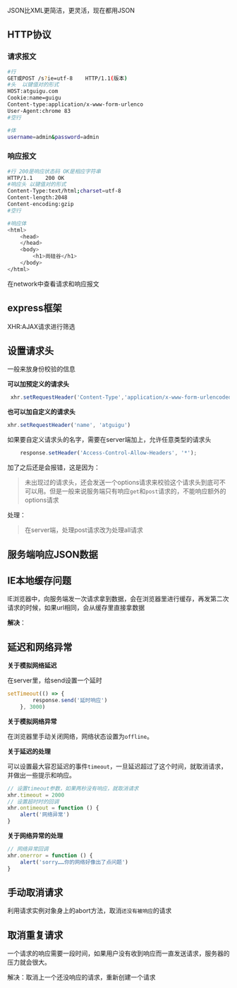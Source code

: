 JSON比XML更简洁，更灵活，现在都用JSON

## HTTP协议

### 请求报文

```bash
#行	
GET或POST /s?ie=utf-8	HTTP/1.1(版本)
#头 	以键值对的形式
HOST:atguigu.com
Cookie:name=guigu
Content-type:application/x-www-form-urlenco
User-Agent:chrome 83
#空行

#体
username=admin&password=admin
```

### 响应报文

```bash
#行 200是响应状态码 OK是相应字符串
HTTP/1.1	200	OK
#响应头 以键值对的形式
Content-Type:text/html;charset=utf-8
Content-length:2048
Content-encoding:gzip
#空行

#响应体
<html>
	<head>
	</head>
	<body>
		<h1>尚硅谷</h1>
	</body>
</html>
```

在network中查看请求和响应报文

## express框架







XHR:AJAX请求进行筛选

## 设置请求头

一般来放身份校验的信息

**可以加预定义的请求头**

```javascript
 xhr.setRequestHeader('Content-Type','application/x-www-form-urlencoded')
```

**也可以加自定义的请求头**

```javascript
xhr.setRequestHeader('name', 'atguigu')
```

如果要自定义请求头的名字，需要在server端加上，允许任意类型的请求头

```javascript
    response.setHeader('Access-Control-Allow-Headers', '*');
```

加了之后还是会报错，这是因为：

> 未出现过的请求头，还会发送一个options请求来校验这个请求头到底可不可以用。但是一般来说服务端只有响应`get`和`post`请求的，不能响应额外的options请求

处理：

> 在server端，处理post请求改为处理all请求

## 服务端响应JSON数据 

## IE本地缓存问题

IE浏览器中，向服务端发一次请求拿到数据，会在浏览器里进行缓存，再发第二次请求的时候，如果url相同，会从缓存里直接拿数据

**解决**：



## 延迟和网络异常

**关于模拟网络延迟**

在server里，给send设置一个延时

```javascript
setTimeout(() => {
        response.send('延时响应')
    }, 3000)
```

**关于模拟网络异常**

在浏览器里手动关闭网络，网络状态设置为`offline`。

**关于延迟的处理**

可以设置最大容忍延迟的事件`timeout`，一旦延迟超过了这个时间，就取消请求，并做出一些提示和响应。

```javascript
// 设置timeout参数，如果两秒没有响应，就取消请求
xhr.timeout = 2000
// 设置超时时的回调
xhr.ontimeout = function () {
    alert('网络异常')
}
```

**关于网络异常的处理**

```javascript
// 网络异常回调
xhr.onerror = function () {
    alert('sorry……你的网络好像出了点问题')
}
```

## 手动取消请求

利用请求实例对象身上的abort方法，取消`还没有被响应`的请求

## 取消重复请求

一个请求的响应需要一段时间，如果用户没有收到响应而一直发送请求，服务器的压力就会很大。

解决：取消上一个还没响应的请求，重新创建一个请求
